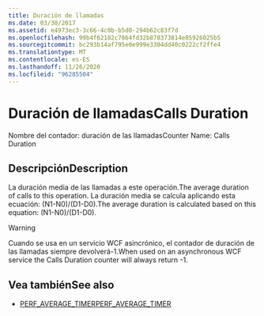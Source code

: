 ```yaml
---
title: Duración de llamadas
ms.date: 03/30/2017
ms.assetid: e4973ec3-3c66-4c0b-b5d0-294b62c83f7d
ms.openlocfilehash: 99b4f62182c7864fd32b878373814e85926025b5
ms.sourcegitcommit: bc293b14af795e0e999e3304dd40c0222cf2ffe4
ms.translationtype: MT
ms.contentlocale: es-ES
ms.lasthandoff: 11/26/2020
ms.locfileid: "96285504"
---
```

# <a name="calls-duration"></a><span data-ttu-id="efb79-102">Duración de llamadas</span><span class="sxs-lookup"><span data-stu-id="efb79-102">Calls Duration</span></span>

<span data-ttu-id="efb79-103">Nombre del contador: duración de las llamadas</span><span class="sxs-lookup"><span data-stu-id="efb79-103">Counter Name: Calls Duration</span></span>  
  
## <a name="description"></a><span data-ttu-id="efb79-104">Descripción</span><span class="sxs-lookup"><span data-stu-id="efb79-104">Description</span></span>  

 <span data-ttu-id="efb79-105">La duración media de las llamadas a este operación.</span><span class="sxs-lookup"><span data-stu-id="efb79-105">The average duration of calls to this operation.</span></span> <span data-ttu-id="efb79-106">La duración media se calcula aplicando esta ecuación: (N1-N0)/(D1-D0).</span><span class="sxs-lookup"><span data-stu-id="efb79-106">The average duration is calculated based on this equation: (N1-N0)/(D1-D0).</span></span>  
  
> [!WARNING]
> <span data-ttu-id="efb79-107">Cuando se usa en un servicio WCF asincrónico, el contador de duración de las llamadas siempre devolverá-1.</span><span class="sxs-lookup"><span data-stu-id="efb79-107">When used on an asynchronous WCF service the Calls Duration counter will always return -1.</span></span>  
  
## <a name="see-also"></a><span data-ttu-id="efb79-108">Vea también</span><span class="sxs-lookup"><span data-stu-id="efb79-108">See also</span></span>

- <span data-ttu-id="efb79-109">[PERF_AVERAGE_TIMER](/previous-versions/windows/embedded/ms938538(v=msdn.10))</span><span class="sxs-lookup"><span data-stu-id="efb79-109">[PERF_AVERAGE_TIMER](/previous-versions/windows/embedded/ms938538(v=msdn.10))</span></span>
